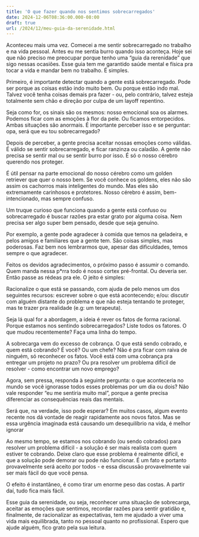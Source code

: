```yaml
---
title: 'O que fazer quando nos sentimos sobrecarregados'
date: 2024-12-06T08:36:00.000-08:00
draft: true
url: /2024/12/meu-guia-da-serenidade.html
---
```


Aconteceu mais uma vez. Comecei a me sentir sobrecarregado no trabalho e na vida pessoal. Antes eu me sentia burro quando isso aconteça. Hoje sei que não preciso me preocupar porque tenho uma “guia da rerenidade” que sigo nessas ocasiões. Esse guia tem me garantido saúde mental e física pra tocar a vida e mandar bem no trabalho. É simples.

Primeiro, é importante detectar quando a gente está sobrecarregado. Pode ser porque as coisas estão indo muito bem. Ou porque estão indo mal. Talvez você tenha coisas demais pra fazer - ou, pelo contrário, talvez esteja totalmente sem chão e direção por culpa de um layoff repentino.

Seja como for, os sinais são os mesmos: nosso emocional soa os alarmes. Podemos ficar com as emoções à flor da pele. Ou ficamos entorpecidos. Ambas situações são anormais. É importante perceber isso e se perguntar: opa, será que eu tou sobrecarregado?

Depois de perceber, a gente precisa aceitar nossas emoções como válidas. É válido se sentir sobrecarregado, e ficar ranzinza ou caladão. A gente não precisa se sentir mal ou se sentir burro por isso. É só o nosso cérebro querendo nos proteger.

É útil pensar na parte emocional do nosso cérebro como um golden retriever que quer o nosso bem. Se você conhece os goldens, eles não são assim os cachorros mais inteligentes do mundo. Mas eles são extremamente carinhosos e protetores. Nosso cérebro é assim, bem-intencionado, mas sempre confuso.

Um truque curioso que funciona quando a gente está confuso ou sobrecarregado  é buscar razões pra estar grato por alguma coisa. Nem precisa ser algo super bem pensado, desde que seja genuíno.

Por exemplo, a gente pode agradecer à comida que temos na geladeira, e pelos amigos e familiares que a gente tem. São coisas simples, mas poderosas. Faz bem nos lembrarmos que, apesar das dificuldades, temos sempre o que agradecer.

Feitos os devidos agradecimentos, o próximo passo é assumir o comando. Quem manda nessa p*rra todo é nosso cortex pré-frontal. Ou deveria ser. Então passe as rédeas pra ele. O jeito é simples:

Racionalize o que está se passando, com ajuda de pelo menos um dos seguintes recursos:
escrever sobre o que está acontecendo; e/ou:
discutir com alguém distante do problema e que não esteja tentando te proteger, mas te trazer pra realidade (e.g: um terapeuta).

Seja lá qual for a abordagem, a ideia é rever os fatos de forma racional. Porque estamos nos sentindo sobrecarregados? Liste todos os fatores. O que mudou recentemente? Faça uma linha do tempo. 

A sobrecarga vem do excesso de cobrança. O que está sendo cobrado, e quem está cobrando? É você? Ou um chefe? Não é pra ficar com raiva de ninguém, só reconhecer os fatos.
Você está com uma cobrança pra entregar um projeto no prazo? Ou pra resolver um problema difícil de resolver - como encontrar um novo emprego?

Agora, sem pressa, responda à seguinte pergunta: o que aconteceria no mundo se você ignorasse todos esses problemas por um dia ou dois? Não vale responder “eu me sentiria muito mal”, porque a gente precisa diferenciar as consequências reais das mentais. 

Será que, na verdade, isso pode esperar? Em muitos casos, algum evento recente nos dá vontade de reagir rapidamente aos novos fatos. Mas se essa urgência imaginada está causando um desequilíbrio na vida, é melhor ignorar

Ao mesmo tempo, se estamos nos cobrando (ou sendo cobrados) para resolver um problema difícil - a solução é ser mais realista com quem estiver te cobrando. Deixe claro que esse problema é realmente difícil, e que a solução pode demorar ou pode não funcionar. É um fato e portanto provavelmente será aceito por todos - e essa discussão provavelmente vai ser mais fácil do que você pensa.

O efeito é instantâneo, é como tirar um enorme peso das costas. A partir daí, tudo fica mais fácil.

Esse guia da serenidade, ou seja, reconhecer uma situação de sobrecarga, aceitar as emoções que sentimos, recordar razões para sentir gratidão e, finalmente, de racionalizar as expectativas, tem me ajudado a viver uma vida mais equilibrada, tanto no pessoal quanto no profissional. Espero que ajude alguém, fico grato pela sua leitura. 

